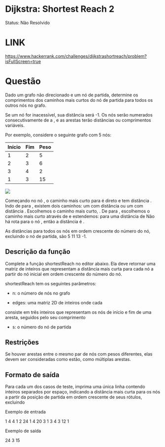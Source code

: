 # Dijkstra: Shortest Reach 2

Status: Não Resolvido

# LINK

https://www.hackerrank.com/challenges/dijkstrashortreach/problem?isFullScreen=true

# Questão

Dado um grafo não direcionado e um nó de partida, determine os comprimentos dos caminhos mais curtos do nó de partida para todos os outros nós no grafo. 

Se um nó for inacessível, sua distância será -1. Os nós serão numerados consecutivamente de a , e as arestas terão distâncias ou comprimentos variáveis.

Por exemplo, considere o seguinte grafo com 5 nós:


| Início | Fim | Peso |
| ----- | --- | ------ |
| 1     | 2   | 5      |
| 2     | 3   | 6      |
| 3     | 4   | 2      |
| 1     | 3   | 15     |


<img src="https://s3.amazonaws.com/hr-assets/0/1535120384-c96f8f586f-djikstraexample.png">

Começando no nó , o caminho mais curto para é direto e tem distância . Indo de para , existem dois caminhos: um com distância ou um com distância . Escolhemos o caminho mais curto, . De para , escolhemos o caminho mais curto através de e estendemos: para uma distância de Não há rota para o nó , então a distância é .

As distâncias para todos os nós em ordem crescente do número do nó, excluindo o nó de partida, são 5 11 13 -1.

## Descrição da função

Complete a função shortestReach no editor abaixo. Ela deve retornar uma matriz de inteiros que representam a distância mais curta para cada nó a partir do nó inicial em ordem crescente do número do nó.

shortestReach tem os seguintes parâmetros:

+ n: o número de nós no grafo

+ edges: uma matriz 2D de inteiros onde cada 

consiste em três inteiros que representam os nós de início e fim de uma aresta, seguidos pelo seu comprimento

+ s: o número do nó de partida

## Restrições

Se houver arestas entre o mesmo par de nós com pesos diferentes, elas devem ser consideradas como estão, como múltiplas arestas.

## Formato de saída

Para cada um dos
casos de teste, imprima uma única linha contendo inteiros separados por espaço, indicando a distância mais curta para os nós a partir da posição de partida em ordem crescente de seus rótulos, excluindo

Exemplo de entrada

1
4 4
1 2 24
1 4 20
3 1 3
4 3 12
1

Exemplo de saída

24 3 15 